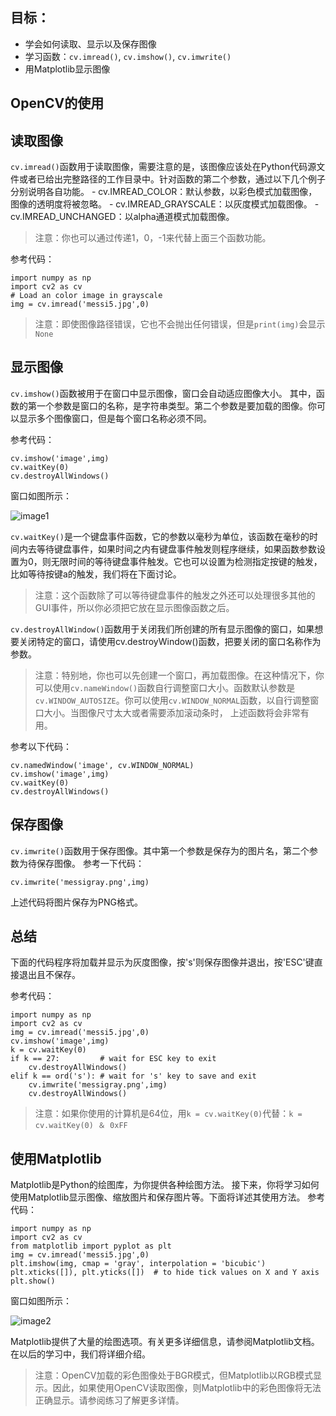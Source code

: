 ## 目标：

- 学会如何读取、显示以及保存图像
- 学习函数：`cv.imread()`, `cv.imshow()`, `cv.imwrite()`
- 用Matplotlib显示图像

## OpenCV的使用

## 读取图像

`cv.imread()`函数用于读取图像，需要注意的是，该图像应该处在Python代码源文件或者已给出完整路径的工作目录中。针对函数的第二个参数，通过以下几个例子分别说明各自功能。 - cv.IMREAD_COLOR：默认参数，以彩色模式加载图像，图像的透明度将被忽略。 - cv.IMREAD_GRAYSCALE：以灰度模式加载图像。 - cv.IMREAD_UNCHANGED：以alpha通道模式加载图像。

> 注意：你也可以通过传递1，0，-1来代替上面三个函数功能。

参考代码：

```
import numpy as np
import cv2 as cv
# Load an color image in grayscale
img = cv.imread('messi5.jpg',0)
```

> 注意：即使图像路径错误，它也不会抛出任何错误，但是`print(img)`会显示`None`

## 显示图像

`cv.imshow()`函数被用于在窗口中显示图像，窗口会自动适应图像大小。 其中，函数的第一个参数是窗口的名称，是字符串类型。第二个参数是要加载的图像。你可以显示多个图像窗口，但是每个窗口名称必须不同。

参考代码：

```
cv.imshow('image',img)
cv.waitKey(0)
cv.destroyAllWindows()
```

窗口如图所示：

![image1](https://docs.opencv.org/4.0.0/opencv_screenshot.jpg)

`cv.waitKey()`是一个键盘事件函数，它的参数以毫秒为单位，该函数在毫秒的时间内去等待键盘事件，如果时间之内有键盘事件触发则程序继续，如果函数参数设置为0，则无限时间的等待键盘事件触发。它也可以设置为检测指定按键的触发，比如等待按键a的触发，我们将在下面讨论。

> 注意：这个函数除了可以等待键盘事件的触发之外还可以处理很多其他的GUI事件，所以你必须把它放在显示图像函数之后。

`cv.destroyAllWindow()`函数用于关闭我们所创建的所有显示图像的窗口，如果想要关闭特定的窗口，请使用cv.destroyWindow()函数，把要关闭的窗口名称作为参数。

> 注意：特别地，你也可以先创建一个窗口，再加载图像。在这种情况下，你可以使用`cv.nameWindow()`函数自行调整窗口大小。函数默认参数是`cv.WINDOW_AUTOSIZE`。你可以使用`cv.WINDOW_NORMAL`函数，以自行调整窗口大小。当图像尺寸太大或者需要添加滚动条时， 上述函数将会非常有用。

参考以下代码：

```
cv.namedWindow('image', cv.WINDOW_NORMAL)
cv.imshow('image',img)
cv.waitKey(0)
cv.destroyAllWindows()
```

## 保存图像

`cv.imwrite()`函数用于保存图像。其中第一个参数是保存为的图片名，第二个参数为待保存图像。 参考一下代码：

```
cv.imwrite('messigray.png',img)
```

上述代码将图片保存为PNG格式。

## 总结

下面的代码程序将加载并显示为灰度图像，按's'则保存图像并退出，按'ESC'键直接退出且不保存。

参考代码：

```
import numpy as np
import cv2 as cv
img = cv.imread('messi5.jpg',0)
cv.imshow('image',img)
k = cv.waitKey(0)
if k == 27:         # wait for ESC key to exit
    cv.destroyAllWindows()
elif k == ord('s'): # wait for 's' key to save and exit
    cv.imwrite('messigray.png',img)
    cv.destroyAllWindows()
```

> 注意：如果你使用的计算机是64位，用`k = cv.waitKey(0)`代替：`k = cv.waitKey(0) ＆ 0xFF`

## 使用Matplotlib

Matplotlib是Python的绘图库，为你提供各种绘图方法。 接下来，你将学习如何使用Matplotlib显示图像、缩放图片和保存图片等。下面将详述其使用方法。 参考代码：

```
import numpy as np
import cv2 as cv
from matplotlib import pyplot as plt
img = cv.imread('messi5.jpg',0)
plt.imshow(img, cmap = 'gray', interpolation = 'bicubic')
plt.xticks([]), plt.yticks([])  # to hide tick values on X and Y axis
plt.show()
```

窗口如图所示：

![image2](https://docs.opencv.org/4.0.0/matplotlib_screenshot.jpg)

Matplotlib提供了大量的绘图选项。有关更多详细信息，请参阅Matplotlib文档。 在以后的学习中，我们将详细介绍。

> 注意：OpenCV加载的彩色图像处于BGR模式，但Matplotlib以RGB模式显示。因此，如果使用OpenCV读取图像，则Matplotlib中的彩色图像将无法正确显示。请参阅练习了解更多详情。